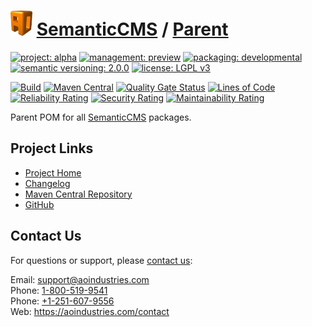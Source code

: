 # [<img src="ao-logo.png" alt="AO Logo" width="35" height="40">](https://github.com/ao-apps) [SemanticCMS](https://github.com/ao-apps/semanticcms) / [Parent](https://github.com/ao-apps/semanticcms-parent)

[![project: alpha](https://semanticcms.com/ao-badges/project-alpha.svg)](https://aoindustries.com/life-cycle#project-alpha)
[![management: preview](https://semanticcms.com/ao-badges/management-preview.svg)](https://aoindustries.com/life-cycle#management-preview)
[![packaging: developmental](https://semanticcms.com/ao-badges/packaging-developmental.svg)](https://aoindustries.com/life-cycle#packaging-developmental)  
[![semantic versioning: 2.0.0](https://semanticcms.com/ao-badges/semver-2.0.0.svg)](https://semver.org/spec/v2.0.0.html)
[![license: LGPL v3](https://semanticcms.com/ao-badges/license-lgpl-3.0.svg)](https://www.gnu.org/licenses/lgpl-3.0)

[![Build](https://github.com/ao-apps/semanticcms-parent/workflows/Build/badge.svg?branch=master)](https://github.com/ao-apps/semanticcms-parent/actions?query=workflow%3ABuild)
[![Maven Central](https://maven-badges.herokuapp.com/maven-central/com.semanticcms/semanticcms-parent/badge.svg)](https://maven-badges.herokuapp.com/maven-central/com.semanticcms/semanticcms-parent)
[![Quality Gate Status](https://sonarcloud.io/api/project_badges/measure?branch=master&project=com.semanticcms%3Asemanticcms-parent&metric=alert_status)](https://sonarcloud.io/dashboard?branch=master&id=com.semanticcms%3Asemanticcms-parent)
[![Lines of Code](https://sonarcloud.io/api/project_badges/measure?branch=master&project=com.semanticcms%3Asemanticcms-parent&metric=ncloc)](https://sonarcloud.io/component_measures?branch=master&id=com.semanticcms%3Asemanticcms-parent&metric=ncloc)  
[![Reliability Rating](https://sonarcloud.io/api/project_badges/measure?branch=master&project=com.semanticcms%3Asemanticcms-parent&metric=reliability_rating)](https://sonarcloud.io/component_measures?branch=master&id=com.semanticcms%3Asemanticcms-parent&metric=Reliability)
[![Security Rating](https://sonarcloud.io/api/project_badges/measure?branch=master&project=com.semanticcms%3Asemanticcms-parent&metric=security_rating)](https://sonarcloud.io/component_measures?branch=master&id=com.semanticcms%3Asemanticcms-parent&metric=Security)
[![Maintainability Rating](https://sonarcloud.io/api/project_badges/measure?branch=master&project=com.semanticcms%3Asemanticcms-parent&metric=sqale_rating)](https://sonarcloud.io/component_measures?branch=master&id=com.semanticcms%3Asemanticcms-parent&metric=Maintainability)

Parent POM for all [SemanticCMS](https://github.com/ao-apps/semanticcms) packages.

## Project Links
* [Project Home](https://semanticcms.com/parent/)
* [Changelog](https://semanticcms.com/parent/changelog)
* [Maven Central Repository](https://central.sonatype.com/artifact/com.semanticcms/semanticcms-parent)
* [GitHub](https://github.com/ao-apps/semanticcms-parent)

## Contact Us
For questions or support, please [contact us](https://aoindustries.com/contact):

Email: [support@aoindustries.com](mailto:support@aoindustries.com)  
Phone: [1-800-519-9541](tel:1-800-519-9541)  
Phone: [+1-251-607-9556](tel:+1-251-607-9556)  
Web: https://aoindustries.com/contact
